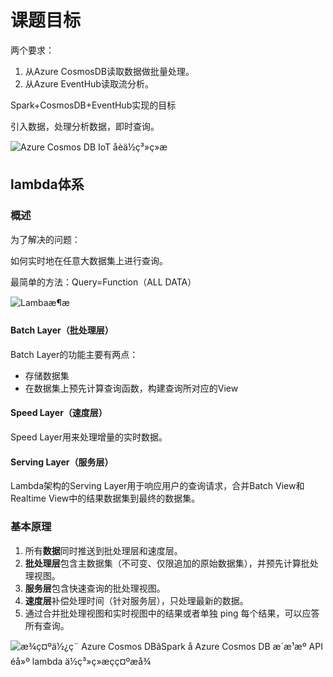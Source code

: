 # 课题目标

两个要求：

1. 从Azure CosmosDB读取数据做批量处理。
2. 从Azure EventHub读取流分析。

Spark+CosmosDB+EventHub实现的目标

引入数据，处理分析数据，即时查询。

![Azure Cosmos DB IoT åèä½ç³»ç»æ](https://docs.microsoft.com/zh-cn/azure/cosmos-db/media/use-cases/iot.png)

## lambda体系

### 概述

为了解决的问题：

如何实时地在任意大数据集上进行查询。

最简单的方法：Query=Function（ALL DATA）

![Lambaæ¶æ](https://img-blog.csdn.net/20150523220702753)

#### Batch Layer（批处理层）

Batch Layer的功能主要有两点：

- 存储数据集
- 在数据集上预先计算查询函数，构建查询所对应的View

#### Speed Layer（速度层）

Speed Layer用来处理增量的实时数据。

#### Serving Layer（服务层）

Lambda架构的Serving Layer用于响应用户的查询请求，合并Batch View和Realtime View中的结果数据集到最终的数据集。

### 基本原理

1. 所有**数据**同时推送到批处理层和速度层。
2. **批处理层**包含主数据集（不可变、仅限追加的原始数据集），并预先计算批处理视图。
3. **服务层**包含快速查询的批处理视图。
4. **速度层**补偿处理时间（针对服务层），只处理最新的数据。
5. 通过合并批处理视图和实时视图中的结果或者单独 ping 每个结果，可以应答所有查询。

![æ¾ç¤ºä½¿ç¨ Azure Cosmos DBãSpark å Azure Cosmos DB æ´æ¹æº API éå»º lambda ä½ç³»ç»æçç¤ºæå¾](https://docs.microsoft.com/zh-cn/azure/cosmos-db/media/lambda-architecture/lambda-architecture-re-architected.png)